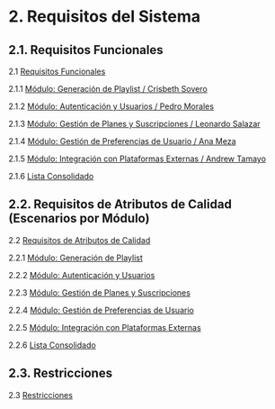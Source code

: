 # 2. Requisitos del Sistema

## 2.1. Requisitos Funcionales 

2.1 [Requisitos Funcionales](2.1/2.1.md)

2.1.1 [Módulo: Generación de Playlist / Crisbeth Sovero](2.1/2.1.1/2.1.1.md)

2.1.2 [Módulo: Autenticación y Usuarios / Pedro Morales](2.1/2.1.2/2.1.2.md)

2.1.3 [Módulo: Gestión de Planes y Suscripciones / Leonardo Salazar](2.1/2.1.3/2.1.3.md)

2.1.4 [Módulo: Gestión de Preferencias de Usuario / Ana Meza](2.1/2.1.4/2.1.4.md)

2.1.5 [Módulo: Integración con Plataformas Externas	 / Andrew Tamayo](2.1/2.1.5/2.1.5.md)

2.1.6 [Lista Consolidado](2.1/2.1.6/2.1.6.md)

## 2.2. Requisitos de Atributos de Calidad (Escenarios por Módulo)

2.2 [Requisitos de Atributos de Calidad](2.2/2.2.md)

2.2.1 [Módulo: Generación de Playlist](2.2/2.2.1/2.2.1.md)

2.2.2 [Módulo: Autenticación y Usuarios](2.2/2.2.2/2.2.2.md)

2.2.3 [Módulo: Gestión de Planes y Suscripciones](2.2/2.2.3/2.2.3.md)

2.2.4 [Módulo: Gestión de Preferencias de Usuario](2.2/2.2.4/2.2.4.md)

2.2.5 [Módulo: Integración con Plataformas Externas](2.2/2.2.5/2.2.5.md)

2.2.6 [Lista Consolidado](2.2/2.2.6/2.2.6.md)

## 2.3. Restricciones

2.3 [Restricciones](2.3/2.3.md)